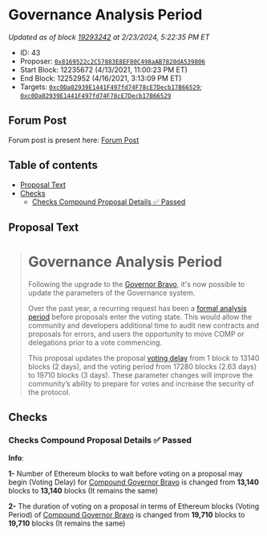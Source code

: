 # Governance Analysis Period

*Updated as of block [19293242](https://etherscan.io/block/19293242) at 2/23/2024, 5:22:35 PM ET*

*   ID: 43
*   Proposer: [`0x8169522c2C57883E8EF80C498aAB7820dA539806`](https://etherscan.io/address/0x8169522c2C57883E8EF80C498aAB7820dA539806)
*   Start Block: 12235672 (4/13/2021, 11:00:23 PM ET)
*   End Block: 12252952 (4/16/2021, 3:13:09 PM ET)
*   Targets: [`0xc0Da02939E1441F497fd74F78cE7Decb17B66529`](https://etherscan.io/address/0xc0Da02939E1441F497fd74F78cE7Decb17B66529#code); [`0xc0Da02939E1441F497fd74F78cE7Decb17B66529`](https://etherscan.io/address/0xc0Da02939E1441F497fd74F78cE7Decb17B66529#code)

## Forum Post

Forum post is present here: [Forum Post](https://www.comp.xyz/t/formal-analysis-period-for-larger-proposals/70)

## Table of contents

*   [Proposal Text](#proposal-text)
*   [Checks](#checks)
    *   [Checks Compound Proposal Details ✅ Passed](#checks-compound-proposal-details-✅-passed)

## Proposal Text

> # Governance Analysis Period
>
> Following the upgrade to the [Governor Bravo](https://compound.finance/governance/proposals/42), it's now possible to update the parameters of the Governance system.
>
> Over the past year, a recurring request has been a [formal analysis period](https://www.comp.xyz/t/formal-analysis-period-for-larger-proposals/70) before proposals enter the voting state. This would allow the community and developers additional time to audit new contracts and proposals for errors, and users the opportunity to move COMP or delegations prior to a vote commencing.
>
> This proposal updates the proposal [voting delay](https://compound.finance/docs/governance#voting-delay) from 1 block to 13140 blocks (2 days), and the voting period from 17280 blocks (2.63 days) to 19710 blocks (3 days). These parameter changes will improve the community’s ability to prepare for votes and increase the security of the protocol.

## Checks

### Checks Compound Proposal Details ✅ Passed

**Info**:

**1-** Number of Ethereum blocks to wait before voting on a proposal may begin (Voting Delay) for [Compound Governor Bravo](https://etherscan.io/address/0xc0da02939e1441f497fd74f78ce7decb17b66529) is changed from **13,140** blocks to **13,140** blocks (It remains the same)

**2-** The duration of voting on a proposal in terms of Ethereum blocks (Voting Period) of [Compound Governor Bravo](https://etherscan.io/address/0xc0da02939e1441f497fd74f78ce7decb17b66529) is changed from **19,710** blocks to **19,710** blocks (It remains the same)
